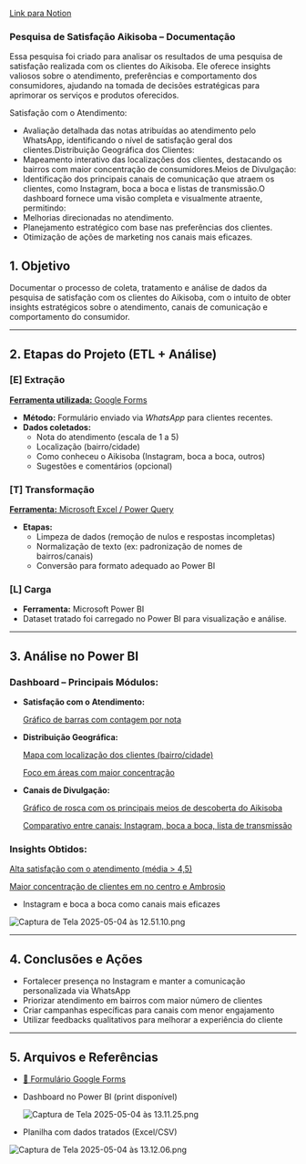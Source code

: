 [Link para Notion ](https://www.notion.so/Pesquisa-de-Satisfa-o-Aikisoba-Documenta-o-1e94a17cfd5580539529d1bec34df47b)


### Pesquisa de Satisfação Aikisoba – Documentação

Essa pesquisa foi criado para analisar os resultados de uma pesquisa de satisfação realizada com os clientes do Aikisoba. Ele oferece insights valiosos sobre o atendimento, preferências e comportamento dos consumidores, ajudando na tomada de decisões estratégicas para aprimorar os serviços e produtos oferecidos.

Satisfação com o Atendimento:

- Avaliação detalhada das notas atribuídas ao atendimento pelo WhatsApp, identificando o nível de satisfação geral dos clientes.Distribuição Geográfica dos Clientes:
- Mapeamento interativo das localizações dos clientes, destacando os bairros com maior concentração de consumidores.Meios de Divulgação:
- Identificação dos principais canais de comunicação que atraem os clientes, como Instagram, boca a boca e listas de transmissão.O dashboard fornece uma visão completa e visualmente atraente, permitindo:
- Melhorias direcionadas no atendimento.
- Planejamento estratégico com base nas preferências dos clientes.
- Otimização de ações de marketing nos canais mais eficazes.

## 1. Objetivo

Documentar o processo de coleta, tratamento e análise de dados da pesquisa de satisfação com os clientes do Aikisoba, com o intuito de obter insights estratégicos sobre o atendimento, canais de comunicação e comportamento do consumidor.

---

##  2. Etapas do Projeto (ETL + Análise)

### **[E] Extração**

[**Ferramenta utilizada:** Google Forms](https://www.notion.so/Ferramenta-utilizada-Google-Forms-1e94a17cfd5580d4bf83dd2836b6e431?pvs=21)

- **Método:** Formulário enviado via *WhatsApp* para clientes recentes.
- **Dados coletados:**
    - Nota do atendimento (escala de 1 a 5)
    - Localização (bairro/cidade)
    - Como conheceu o Aikisoba (Instagram, boca a boca, outros)
    - Sugestões e comentários (opcional)

### **[T] Transformação**

[**Ferramenta:** Microsoft Excel / Power Query](https://www.notion.so/Ferramenta-Microsoft-Excel-Power-Query-1e94a17cfd5580548bdbf9d6cfdd7e58?pvs=21)

- **Etapas:**
    - Limpeza de dados (remoção de nulos e respostas incompletas)
    - Normalização de texto (ex: padronização de nomes de bairros/canais)
    - Conversão para formato adequado ao Power BI

### **[L] Carga**

- **Ferramenta:** Microsoft Power BI
- Dataset tratado foi carregado no Power BI para visualização e análise.

---

##  3. Análise no Power BI

### **Dashboard – Principais Módulos:**

- **Satisfação com o Atendimento:**
    
    [Gráfico de barras com contagem por nota](https://www.notion.so/Gr-fico-de-barras-com-contagem-por-nota-1e94a17cfd5580d68a97dd3da66bbb38?pvs=21)
    
- **Distribuição Geográfica:**
    
    [Mapa com localização dos clientes (bairro/cidade)](https://www.notion.so/Mapa-com-localiza-o-dos-clientes-bairro-cidade-1e94a17cfd55807e8cafc8ae39df54c0?pvs=21)
    
    [Foco em áreas com maior concentração](https://www.notion.so/Foco-em-reas-com-maior-concentra-o-1e94a17cfd5580bfa1fedd8f1c9497da?pvs=21)
    
-  **Canais de Divulgação:**
    
    [Gráfico de rosca com os principais meios de descoberta do Aikisoba](https://www.notion.so/Gr-fico-de-rosca-com-os-principais-meios-de-descoberta-do-Aikisoba-1e94a17cfd5580dbafb4d5250dab927d?pvs=21)
    
    [Comparativo entre canais: Instagram, boca a boca, lista de transmissão](https://www.notion.so/Comparativo-entre-canais-Instagram-boca-a-boca-lista-de-transmiss-o-1e94a17cfd55808f8bb3e39c7d18b0c2?pvs=21)
    

### **Insights Obtidos:**

[Alta satisfação com o atendimento (média > 4,5)](https://www.notion.so/Alta-satisfa-o-com-o-atendimento-m-dia-4-5-1e94a17cfd5580ff8c60d0c3571470ba?pvs=21)

[Maior concentração de clientes em no centro e Ambrosio](https://www.notion.so/Maior-concentra-o-de-clientes-em-no-centro-e-Ambrosio-1e94a17cfd5580b59decd6f4913f3d72?pvs=21)

- Instagram e boca a boca como canais mais eficazes

![Captura de Tela 2025-05-04 às 12.51.10.png](attachment:9921ce40-d5ed-489f-9c3c-b28151098d1e:Captura_de_Tela_2025-05-04_as_12.51.10.png)

---

##  4. Conclusões e Ações

- Fortalecer presença no Instagram e manter a comunicação personalizada via WhatsApp
- Priorizar atendimento em bairros com maior número de clientes
- Criar campanhas específicas para canais com menor engajamento
- Utilizar feedbacks qualitativos para melhorar a experiência do cliente

---

##  5. Arquivos e Referências

- [📄 Formulário Google Forms](https://docs.google.com/forms/d/1xgKdN-DLjLbDL6Tbt7keQPBffmc4mldIQmhFB88PLZs/edit)
-  Dashboard no Power BI (print disponível)
    
    ![Captura de Tela 2025-05-04 às 13.11.25.png](attachment:0798c424-bf3a-4a2c-b84e-a67b356610fe:Captura_de_Tela_2025-05-04_as_13.11.25.png)
    

-  Planilha com dados tratados (Excel/CSV)

![Captura de Tela 2025-05-04 às 13.12.06.png](attachment:e3de52e9-d97f-468c-9112-52c0260821f8:Captura_de_Tela_2025-05-04_as_13.12.06.png)
